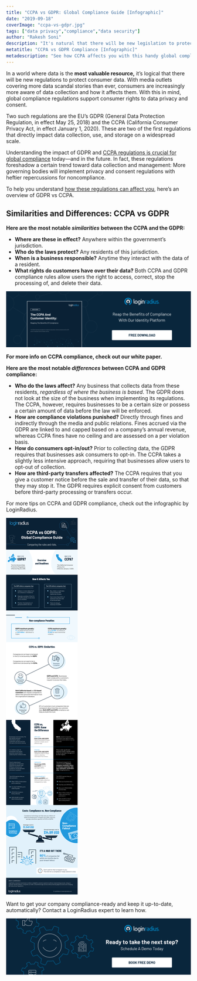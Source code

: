 ```yaml
---
title: "CCPA vs GDPR: Global Compliance Guide [Infographic]"
date: "2019-09-18"
coverImage: "ccpa-vs-gdpr.jpg"
tags: ["data privacy","compliance","data security"]
author: "Rakesh Soni"
description: "It's natural that there will be new legislation to protect customer data in a world where data is the most important resource. With more data scandal storeys than ever before reported by media outlets, users are constantly aware of data collection and how it impacts them. With this in mind, enforcement laws foster data protection and consent rights for users."
metatitle: "CCPA vs GDPR Compliance [Infographic]"
metadescription: "See how CCPA affects you with this handy global compliance guide. Our infographic compares CCPA vs GDPR compliance regulations."
---
```


In a world where data is the **most valuable resource,** it’s logical that there will be new regulations to protect consumer data. With media outlets covering more data scandal stories than ever, consumers are increasingly more aware of data collection and how it affects them. With this in mind, global compliance regulations support consumer rights to data privacy and consent.

Two such regulations are the EU’s GDPR (General Data Protection Regulation, in effect May 25, 2018) and the CCPA (California Consumer Privacy Act, in effect January 1, 2020). These are two of the first regulations that directly impact data collection, use, and storage on a widespread scale. 

Understanding the impact of GDPR and [CCPA regulations is crucial for global compliance](https://www.loginradius.com/blog/2019/05/ccpa-introduction/) today—and in the future. In fact, these regulations foreshadow a certain trend toward data collection and management: More governing bodies will implement privacy and consent regulations with heftier repercussions for noncompliance.

To help you understand [how these regulations can affect you](https://www.loginradius.com/blog/identity/2020/03/how-loginradius-helps-enterprises-stay-ccpa-compliant-in-2020/), here’s an overview of GDPR vs CCPA.

## Similarities and Differences: CCPA vs GDPR 

**Here are the most notable _similarities_** **between the CCPA and the GDPR:** 

- **Where are these in effect?** Anywhere within the government’s jurisdiction.
- **Who do the laws protect?** Any residents of this jurisdiction.
- **When is a business responsible?** Anytime they interact with the data of a resident.
- **What rights do customers have over their data?** Both CCPA and GDPR compliance rules allow users the right to access, correct, stop the processing of, and delete their data.

[![](WP-The-CCPA-and-Customer-Identity-Reaping-the-Benefits-of-Compliance-1024x310.png)](https://www.loginradius.com/resource/the-ccpa-and-customer-identity)

**For more info on CCPA compliance, check out our white paper.**

**Here are the most notable _differences_** **between CCPA and GDPR compliance:**

- **Who do the laws affect?** Any business that collects data from these residents, _regardless of where the business is based_. The GDPR does not look at the size of the business when implementing its regulations. The CCPA, however, requires businesses to be a certain size or possess a certain amount of data before the law will be enforced.
- **How are compliance violations punished?** Directly through fines and indirectly through the media and public relations. Fines accrued via the GDPR are linked to and capped based on a company’s annual revenue, whereas CCPA fines have no ceiling and are assessed on a per violation basis.
- **How do consumers opt-in/out?** Prior to collecting data, the GDPR requires that businesses ask consumers to opt-in. The CCPA takes a slightly less intensive approach, requiring that businesses allow users to opt-out of collection.
- **How are third-party transfers affected?** The CCPA requires that you give a customer notice before the sale and transfer of their data, so that they may stop it. The GDPR requires explicit consent from customers before third-party processing or transfers occur.

For more tips on CCPA and GDPR compliance, check out the infographic by LoginRadius.

![](new_CCPA-VS-GDPR-V01.06-PNG-01-1-2.png)

Want to get your company compliance-ready and keep it up-to-date, automatically? Contact a LoginRadius expert to learn how.

[![book-free-demo-loginradius](../../assets/book-a-demo-loginradius.png)](https://www.loginradius.com/book-a-demo/)
